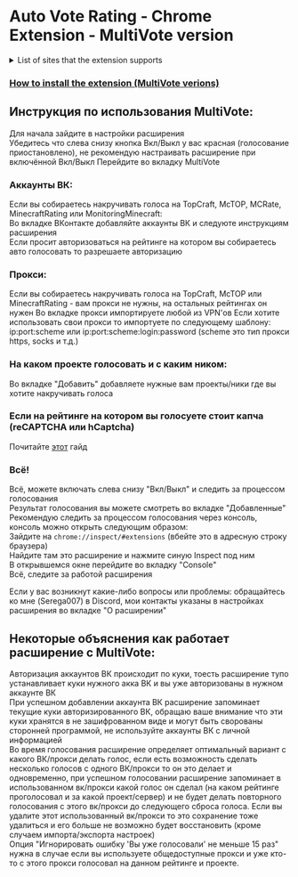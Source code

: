 # Auto Vote Rating - Chrome Extension - MultiVote version
<details>
<summary>List of sites that the extension supports</summary>
<a href="http://topcraft.ru/">TopCraft.ru</a>  
<a href="https://mctop.su/">McTOP.su</a>  
<a href="http://mcrate.su/">MCRate.su</a>  
<a href="http://minecraftrating.ru/">MinecraftRating.ru</a>  
<a href="http://monitoringminecraft.ru/">MonitoringMinecraft.ru</a>  
<a href="https://ionmc.top/">IonMc.top</a>  
<a href="https://minecraftservers.org/">MinecraftServers.org</a>  
<a href="https://serveur-prive.net/minecraft">Serveur-Prive.net</a>  
<a href="https://www.planetminecraft.com/">PlanetMinecraft.com</a>  
<a href="https://topg.org/Minecraft">TopG.org</a>  
<a href="https://minecraft-mp.com/">Minecraft-Mp.com</a>  
<a href="http://minecraft-server-list.com/">Minecraft-Server-List.com</a>  
<a href="https://www.serverpact.com/">ServerPact.com</a>  
<a href="https://www.minecraftiplist.com/">MinecraftIpList.com</a>  
<a href="https://topminecraftservers.org/">TopMinecraftServers.org</a>  
<a href="http://minecraftservers.biz/">MinecraftServers.biz</a>  
<a href="https://hotmc.ru/">HotMC.ru</a>  
<a href="https://minecraft-server.net/">Minecraft-Server.net</a>  
<a href="https://top-games.net/">Top-Games.net или Top-Serveurs.net</a>  
<a href="https://tmonitoring.com/">TMonitoring.com</a>  
<a href="https://top.gg/">Top.GG</a>  
<a href="https://discordbotlist.com/">DiscordBotList.com</a>  
<a href="https://discords.com/">Discords.com</a>  
<a href="https://mmotop.ru/">MMoTop.RU</a>  
<a href="https://mc-servers.com/">MC-Servers.com</a>  
<a href="https://minecraftlist.org/">MinecraftList.org</a>  
<a href="https://www.minecraft-index.com/">Minecraft-Index.com</a>  
<a href="https://serverlist101.com/">ServerList101.com</a>  
<a href="https://mcserver-list.eu/">MCServer-List.eu</a>  
<a href="https://craftlist.org/">CraftList.org</a>  
<a href="https://czech-craft.eu/">Czech-Craft.eu</a>  
<a href="https://minecraft.buzz/">Minecraft.buzz</a>  
<a href="https://minecraftservery.eu/">MinecraftServery.eu</a>  
<a href="https://www.rpg-paradize.com/">RPG-Paradize.com</a>  
<a href="https://www.minecraft-serverlist.net/">Minecraft-ServerList.net</a>  
<a href="https://minecraft-server.eu/">Minecraft-Server.eu</a>  
<a href="https://www.minecraftkrant.nl/">MinecraftKrant.nl</a>  
<a href="https://www.trackyserver.com/">TrackyServer.com</a>  
<a href="https://mc-lists.org/">MC-Lists.org</a>  
<a href="https://topmcservers.com/">TopMCServers.com</a>  
<a href="https://bestservers.com/">BestServers.com</a>  
<a href="https://craft-list.net/">Craft-List.net</a>  
<a href="https://www.minecraft-servers-list.org/">Minecraft-Servers-List.org</a>  
<a href="https://www.serverliste.net/">ServerListe.net</a>  
<a href="https://gtop100.com/">GTop100.com</a>  
<a href="https://wargm.ru/s">WARGM.ru</a>  
<a href="https://minestatus.net/">MineStatus.net</a>  
<a href="https://misterlauncher.org/">MisterLauncher.org</a>  
<a href="https://minecraft-servers.de/">Minecraft-Servers.de</a>  
<a href="https://discord.boats/">Discord.Boats</a>  
<a href="https://serverlist.games/">ServerList.Games</a>  
<a href="https://best-minecraft-servers.co/">Best-Minecraft-Servers.co</a>  
<a href="https://minecraftservers100.com/">MinecraftServers100.com</a>  
<a href="https://mc-serverlist.cz/">MC-ServerList.cz</a>  
<a href="https://mineservers.com/">MineServers.com</a>  
<a href="https://atlauncher.com/">ATLauncher.com</a>  
<a href="https://servers-minecraft.net/">Servers-Minecraft.net</a>  
<a href="https://www.minecraft-list.cz/">Minecraft-List.cz</a>  
<a href="https://www.liste-serveurs-minecraft.org/">Liste-Serveurs-Minecraft.org</a>  
<a href="https://mcservidores.com/">MCServidores.com</a>  
</details>

### [How to install the extension (MultiVote verions)](https://gitlab.com/Serega007/auto-vote-rating/-/wikis/How-to-install-the-extension-(MultiVote-version))
  
## Инструкция по использования MultiVote:
Для начала зайдите в настройки расширения   
Убедитесь что слева снизу кнопка Вкл/Выкл у вас красная (голосование приостановлено), не рекомендую настраивать расширение при включённой Вкл/Выкл
Перейдите во вкладку MultiVote

### Аккаунты ВК:
Если вы собираетесь накручивать голоса на TopCraft, McTOP, MCRate, MinecraftRating или MonitoringMinecraft:   
Во вкладке ВКонтакте добавляйте аккаунты ВК и следуюте инструкциям расширения   
Если просит авторизоваться на рейтинге на котором вы собираетесь авто голосовать то разрешаете авторизацию   

### Прокси:
Если вы собираетесь накручивать голоса на TopCraft, McTOP или MinecraftRating - вам прокси не нужны, на остальных рейтингах он нужен
Во вкладке прокси импортируете любой из VPN'ов
Если хотите использовать свои прокси то импортуете по следующему шаблону: ip:port:scheme или ip:port:scheme:login:password (scheme это тип прокси https, socks и т.д.)

### На каком проекте голосовать и с каким ником:
Во вкладке "Добавить" добавляете нужные вам проекты/ники где вы хотите накручивать голоса

### Если на рейтинге на котором вы голосуете стоит капча (reCAPTCHA или hCaptcha)
Почитайте [этот](https://gitlab.com/Serega007/auto-vote-rating/-/wikis/Guide-how-to-automate-the-passage-of-captcha-(reCAPTCHA-and-hCaptcha)) гайд

### Всё!
Всё, можете включать слева снизу "Вкл/Выкл" и следить за процессом голосования   
Результат голосования вы можете смотреть во вкладке "Добавленные"   
Рекомендую следить за процессом голосования через консоль, консоль можно открыть следующим образом:   
Зайдите на `chrome://inspect/#extensions` (вбейте это в адресную строку браузера)   
Найдите там это расширение и нажмите синую Inspect под ним   
В открывшемся окне перейдите во вкладку "Console"   
Всё, следите за работой расширения

Если у вас возникнут какие-либо вопросы или проблемы: обращайтесь ко мне (Serega007) в Discord, мои контакты указаны в настройках расширения во вкладке "О расширении"

## Некоторые объяснения как работает расширение с MultiVote:   
Авторизация аккаунтов ВК происходит по куки, тоесть расширение тупо устанавливает куки нужного акка ВК и вы уже авторизованы в нужном аккаунте ВК   
При успешном добавлении аккаунта ВК расширение запоминает текущие куки авторизированного ВК, обращаю ваше внимание что эти куки хранятся в не зашифрованном виде и могут быть сворованы сторонней программой, не используйте аккаунты ВК с личной информацией   
Во время голосования расширение определяет оптимальный вариант с какого ВК/прокси делать голос, если есть возможность сделать несколько голосов с одного ВК/прокси то он это делает и одновременно, при успешном голосовании расширение запоминает в использованном вк/прокси какой голос он сделал (на каком рейтинге проголосовал и за какой проект/сервер) и не будет делать повторного голосования с этого вк/прокси до следующего сброса голоса. Если вы удалите этот использованный вк/прокси то это сохранение тоже удалиться и его больше не возможно будет восстановить (кроме случаем импорта/экспорта настроек)   
Опция "Игнорировать ошибку 'Вы уже голосовали' не меньше 15 раз" нужна в случае если вы используете общедоступные прокси и уже кто-то с этого прокси голосовал на данном рейтинге и проекте.   
